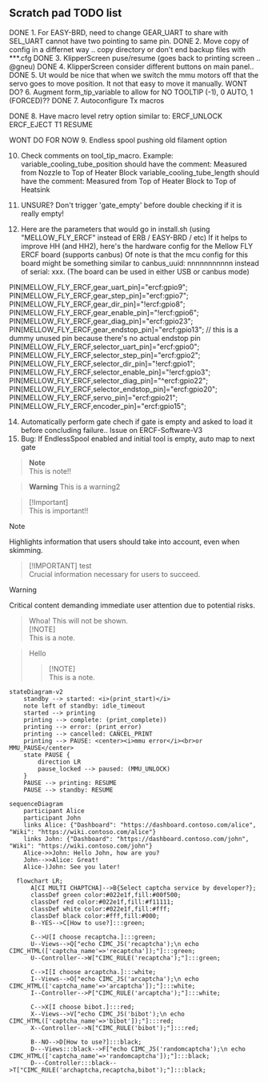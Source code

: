 Scratch pad TODO list
--
DONE 1. For EASY-BRD, need to change GEAR_UART to share with SEL_UART cannot have two pointing to same pin.
DONE 2. Move copy of config in a differnet way .. copy directory or don't end backup files with ***.cfg
DONE 3. KlipperScreen puse/resume (goes back to printing screen .. @gneu)
DONE 4. KlipperScreen consider different buttons on main panel..
DONE 5. Ut would be nice that when we switch the mmu motors off that the servo goes to move position. It not that easy to move it manually.
WONT DO? 6. Augment form_tip_variable to allow for NO TOOLTIP (-1), 0 AUTO, 1 (FORCED)??
DONE 7. Autoconfigure Tx macros

DONE 8. Have macro level retry option similar to:
    ERCF_UNLOCK
    ERCF_EJECT
    T1
    RESUME

WONT DO FOR NOW 9. Endless spool pushing old filament option

10. Check comments on tool_tip_macro.
Example:
variable_cooling_tube_position should have the comment: Measured from Nozzle to Top of Heater Block
variable_cooling_tube_length should have the comment: Measured from Top of Heater Block to Top of Heatsink

11. UNSURE? Don't trigger 'gate_empty' before double checking if it is really empty!

13. Here are the parameters that would go in install.sh (using "MELLOW_FLY_ERCF" instead of ERB / EASY-BRD  /  etc)
 If it helps to improve HH (and HH2), here's the hardware config for the Mellow FLY ERCF board (supports canbus)  Of note is that the mcu config for this board might be something similar to  canbus_uuid: nnnnnnnnnnn instead of serial: xxx.  (The board can be used in either USB or canbus mode)

PIN[MELLOW_FLY_ERCF,gear_uart_pin]="ercf:gpio9";
PIN[MELLOW_FLY_ERCF,gear_step_pin]="ercf:gpio7";
PIN[MELLOW_FLY_ERCF,gear_dir_pin]="!ercf:gpio8"; 
PIN[MELLOW_FLY_ERCF,gear_enable_pin]="!ercf:gpio6";
PIN[MELLOW_FLY_ERCF,gear_diag_pin]="ercf:gpio23";
PIN[MELLOW_FLY_ERCF,gear_endstop_pin]="ercf:gpio13"; // this is a dummy unused pin because there's no actual endstop pin
PIN[MELLOW_FLY_ERCF,selector_uart_pin]="ercf:gpio0";
PIN[MELLOW_FLY_ERCF,selector_step_pin]="ercf:gpio2";
PIN[MELLOW_FLY_ERCF,selector_dir_pin]="!ercf:gpio1";
PIN[MELLOW_FLY_ERCF,selector_enable_pin]="!ercf:gpio3";
PIN[MELLOW_FLY_ERCF,selector_diag_pin]="^ercf:gpio22";
PIN[MELLOW_FLY_ERCF,selector_endstop_pin]="ercf:gpio20";
PIN[MELLOW_FLY_ERCF,servo_pin]="ercf:gpio21";
PIN[MELLOW_FLY_ERCF,encoder_pin]="ercf:gpio15";

14. Automatically perform gate chech if gate is empty and asked to load it before concluding failure.. Issue on ERCF-Software-V3
15. Bug: If EndlessSpool enabled and initial tool is empty, auto map to next gate

> **Note**\
> This is note!!

> **Warning**
> This is a warning2

> [!Important]\
> This is important!!

> [!NOTE]  
> Highlights information that users should take into account, even when skimming.

> [!IMPORTANT] test<br>Crucial information necessary for users to succeed.

> [!WARNING]  
> Critical content demanding immediate user attention due to potential risks.

> Whoa! This will not be shown.\
> [!NOTE]\
> This is a note.

> Hello
>> [!NOTE]\
>> This is a note.



```mermaid
stateDiagram-v2
    standby --> started: <i>(print_start)</i>
    note left of standby: idle_timeout
    started --> printing
    printing --> complete: (print_complete))
    printing --> error: (print_error)
    printing --> cancelled: CANCEL_PRINT
    printing --> PAUSE: <center><i>mmu error</i><br>or MMU_PAUSE</center>
    state PAUSE {
        direction LR
        pause_locked --> paused: (MMU_UNLOCK)
    }
    PAUSE --> printing: RESUME
    PAUSE --> standby: RESUME
```

```mermaid
sequenceDiagram
    participant Alice
    participant John
    links Alice: {"Dashboard": "https://dashboard.contoso.com/alice", "Wiki": "https://wiki.contoso.com/alice"}
    links John: {"Dashboard": "https://dashboard.contoso.com/john", "Wiki": "https://wiki.contoso.com/john"}
    Alice->>John: Hello John, how are you?
    John-->>Alice: Great!
    Alice-)John: See you later!
```

```mermaid
  flowchart LR;
      A[CI MULTI CHAPTCHA]-->B{Select captcha service by developer?};
      classDef green color:#022e1f,fill:#00f500;
      classDef red color:#022e1f,fill:#f11111;
      classDef white color:#022e1f,fill:#fff;
      classDef black color:#fff,fill:#000;
      B--YES-->C[How to use?]:::green;
      
      C-->U[I choose recaptcha.]:::green;
      U--Views-->Q["echo CIMC_JS('recaptcha');\n echo CIMC_HTML(['captcha_name'=>'recaptcha']);"]:::green;
      U--Controller-->W["CIMC_RULE('recaptcha');"]:::green;
      
      C-->I[I choose arcaptcha.]:::white;
      I--Views-->O["echo CIMC_JS('arcaptcha');\n echo CIMC_HTML(['captcha_name'=>'arcaptcha']);"]:::white;
      I--Controller-->P["CIMC_RULE('arcaptcha');"]:::white;
      
      C-->X[I choose bibot.]:::red;
      X--Views-->V["echo CIMC_JS('bibot');\n echo CIMC_HTML(['captcha_name'=>'bibot']);"]:::red;
      X--Controller-->N["CIMC_RULE('bibot');"]:::red;
      
      B--NO-->D[How to use?]:::black;
      D---Views:::black-->F["echo CIMC_JS('randomcaptcha');\n echo CIMC_HTML(['captcha_name'=>'randomcaptcha']);"]:::black; 
      D---Controller:::black-->T["CIMC_RULE('archaptcha,recaptcha,bibot');"]:::black;
```
